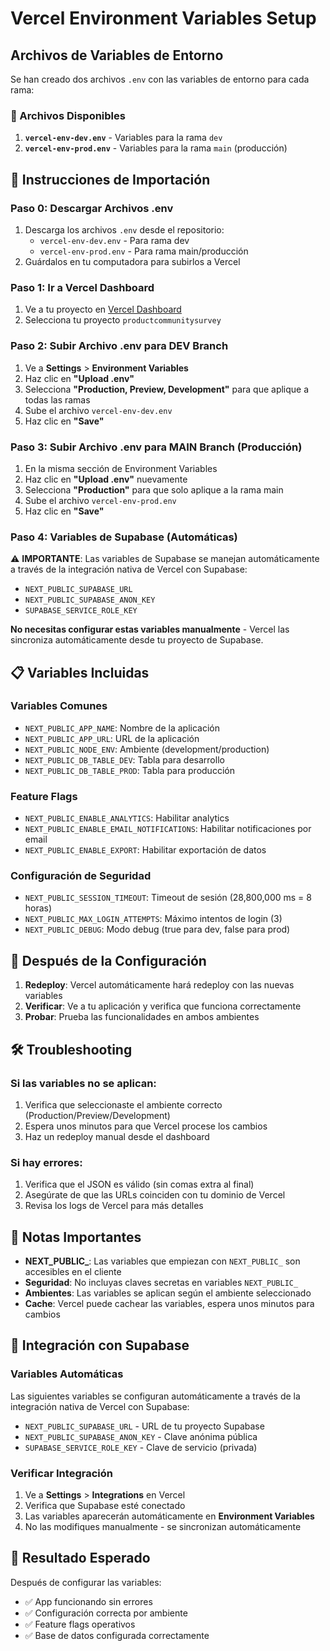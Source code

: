 # Vercel Environment Variables Setup

## Archivos de Variables de Entorno

Se han creado dos archivos `.env` con las variables de entorno para cada rama:

### 📁 Archivos Disponibles

1. **`vercel-env-dev.env`** - Variables para la rama `dev`
2. **`vercel-env-prod.env`** - Variables para la rama `main` (producción)

## 🚀 Instrucciones de Importación

### Paso 0: Descargar Archivos .env
1. Descarga los archivos `.env` desde el repositorio:
   - `vercel-env-dev.env` - Para rama dev
   - `vercel-env-prod.env` - Para rama main/producción
2. Guárdalos en tu computadora para subirlos a Vercel

### Paso 1: Ir a Vercel Dashboard
1. Ve a tu proyecto en [Vercel Dashboard](https://vercel.com/dashboard)
2. Selecciona tu proyecto `productcommunitysurvey`

### Paso 2: Subir Archivo .env para DEV Branch
1. Ve a **Settings** > **Environment Variables**
2. Haz clic en **"Upload .env"**
3. Selecciona **"Production, Preview, Development"** para que aplique a todas las ramas
4. Sube el archivo `vercel-env-dev.env`
5. Haz clic en **"Save"**

### Paso 3: Subir Archivo .env para MAIN Branch (Producción)
1. En la misma sección de Environment Variables
2. Haz clic en **"Upload .env"** nuevamente
3. Selecciona **"Production"** para que solo aplique a la rama main
4. Sube el archivo `vercel-env-prod.env`
5. Haz clic en **"Save"**

### Paso 4: Variables de Supabase (Automáticas)
⚠️ **IMPORTANTE**: Las variables de Supabase se manejan automáticamente a través de la integración nativa de Vercel con Supabase:

- `NEXT_PUBLIC_SUPABASE_URL`
- `NEXT_PUBLIC_SUPABASE_ANON_KEY` 
- `SUPABASE_SERVICE_ROLE_KEY`

**No necesitas configurar estas variables manualmente** - Vercel las sincroniza automáticamente desde tu proyecto de Supabase.

## 📋 Variables Incluidas

### Variables Comunes
- `NEXT_PUBLIC_APP_NAME`: Nombre de la aplicación
- `NEXT_PUBLIC_APP_URL`: URL de la aplicación
- `NEXT_PUBLIC_NODE_ENV`: Ambiente (development/production)
- `NEXT_PUBLIC_DB_TABLE_DEV`: Tabla para desarrollo
- `NEXT_PUBLIC_DB_TABLE_PROD`: Tabla para producción

### Feature Flags
- `NEXT_PUBLIC_ENABLE_ANALYTICS`: Habilitar analytics
- `NEXT_PUBLIC_ENABLE_EMAIL_NOTIFICATIONS`: Habilitar notificaciones por email
- `NEXT_PUBLIC_ENABLE_EXPORT`: Habilitar exportación de datos

### Configuración de Seguridad
- `NEXT_PUBLIC_SESSION_TIMEOUT`: Timeout de sesión (28,800,000 ms = 8 horas)
- `NEXT_PUBLIC_MAX_LOGIN_ATTEMPTS`: Máximo intentos de login (3)
- `NEXT_PUBLIC_DEBUG`: Modo debug (true para dev, false para prod)

## 🔄 Después de la Configuración

1. **Redeploy**: Vercel automáticamente hará redeploy con las nuevas variables
2. **Verificar**: Ve a tu aplicación y verifica que funciona correctamente
3. **Probar**: Prueba las funcionalidades en ambos ambientes

## 🛠️ Troubleshooting

### Si las variables no se aplican:
1. Verifica que seleccionaste el ambiente correcto (Production/Preview/Development)
2. Espera unos minutos para que Vercel procese los cambios
3. Haz un redeploy manual desde el dashboard

### Si hay errores:
1. Verifica que el JSON es válido (sin comas extra al final)
2. Asegúrate de que las URLs coinciden con tu dominio de Vercel
3. Revisa los logs de Vercel para más detalles

## 📝 Notas Importantes

- **NEXT_PUBLIC_**: Las variables que empiezan con `NEXT_PUBLIC_` son accesibles en el cliente
- **Seguridad**: No incluyas claves secretas en variables `NEXT_PUBLIC_`
- **Ambientes**: Las variables se aplican según el ambiente seleccionado
- **Cache**: Vercel puede cachear las variables, espera unos minutos para cambios

## 🔗 Integración con Supabase

### Variables Automáticas
Las siguientes variables se configuran automáticamente a través de la integración nativa de Vercel con Supabase:

- `NEXT_PUBLIC_SUPABASE_URL` - URL de tu proyecto Supabase
- `NEXT_PUBLIC_SUPABASE_ANON_KEY` - Clave anónima pública
- `SUPABASE_SERVICE_ROLE_KEY` - Clave de servicio (privada)

### Verificar Integración
1. Ve a **Settings** > **Integrations** en Vercel
2. Verifica que Supabase esté conectado
3. Las variables aparecerán automáticamente en **Environment Variables**
4. No las modifiques manualmente - se sincronizan automáticamente

## 🎯 Resultado Esperado

Después de configurar las variables:
- ✅ App funcionando sin errores
- ✅ Configuración correcta por ambiente
- ✅ Feature flags operativos
- ✅ Base de datos configurada correctamente